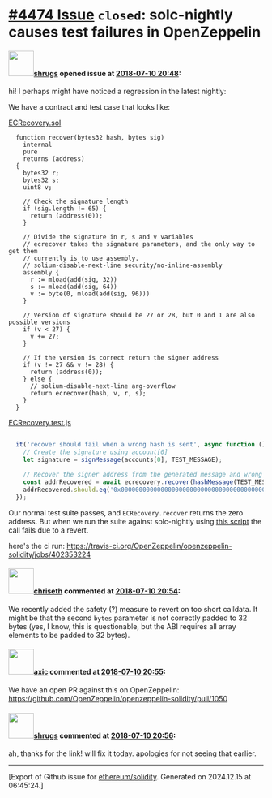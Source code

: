 # [\#4474 Issue](https://github.com/ethereum/solidity/issues/4474) `closed`: solc-nightly causes test failures in OpenZeppelin

#### <img src="https://avatars.githubusercontent.com/u/1535001?u=004961fcd0b0b7bc4baf81b62085506464eaed50&v=4" width="50">[shrugs](https://github.com/shrugs) opened issue at [2018-07-10 20:48](https://github.com/ethereum/solidity/issues/4474):

hi! I perhaps might have noticed a regression in the latest nightly:

We have a contract and test case that looks like:

[ECRecovery.sol](https://github.com/OpenZeppelin/openzeppelin-solidity/blob/fix%2Fweb3-async-%23999/contracts/ECRecovery.sol#L18)
```solidity
  function recover(bytes32 hash, bytes sig)
    internal
    pure
    returns (address)
  {
    bytes32 r;
    bytes32 s;
    uint8 v;

    // Check the signature length
    if (sig.length != 65) {
      return (address(0));
    }

    // Divide the signature in r, s and v variables
    // ecrecover takes the signature parameters, and the only way to get them
    // currently is to use assembly.
    // solium-disable-next-line security/no-inline-assembly
    assembly {
      r := mload(add(sig, 32))
      s := mload(add(sig, 64))
      v := byte(0, mload(add(sig, 96)))
    }

    // Version of signature should be 27 or 28, but 0 and 1 are also possible versions
    if (v < 27) {
      v += 27;
    }

    // If the version is correct return the signer address
    if (v != 27 && v != 28) {
      return (address(0));
    } else {
      // solium-disable-next-line arg-overflow
      return ecrecover(hash, v, r, s);
    }
  }
```

[ECRecovery.test.js](https://github.com/OpenZeppelin/openzeppelin-solidity/blob/fix%2Fweb3-async-%23999/test/library/ECRecovery.test.js#L65)
```js

  it('recover should fail when a wrong hash is sent', async function () {
    // Create the signature using account[0]
    let signature = signMessage(accounts[0], TEST_MESSAGE);

    // Recover the signer address from the generated message and wrong signature.
    const addrRecovered = await ecrecovery.recover(hashMessage(TEST_MESSAGE).substring(2), signature);
    addrRecovered.should.eq('0x0000000000000000000000000000000000000000');
  });
```

Our normal test suite passes, and `ECRecovery.recover` returns the zero address. But when we run the suite against solc-nightly using [this script](https://github.com/OpenZeppelin/openzeppelin-solidity/blob/fix%2Fweb3-async-%23999/scripts/test.sh#L57) the call fails due to a revert. 

here's the ci run: https://travis-ci.org/OpenZeppelin/openzeppelin-solidity/jobs/402353224

#### <img src="https://avatars.githubusercontent.com/u/9073706?v=4" width="50">[chriseth](https://github.com/chriseth) commented at [2018-07-10 20:54](https://github.com/ethereum/solidity/issues/4474#issuecomment-403962557):

We recently added the safety (?) measure to revert on too short calldata. It might be that the second `bytes` parameter is not correctly padded to 32 bytes (yes, I know, this is questionable, but the ABI requires all array elements to be padded to 32 bytes).

#### <img src="https://avatars.githubusercontent.com/u/20340?v=4" width="50">[axic](https://github.com/axic) commented at [2018-07-10 20:55](https://github.com/ethereum/solidity/issues/4474#issuecomment-403962793):

We have an open PR against this on OpenZeppelin: https://github.com/OpenZeppelin/openzeppelin-solidity/pull/1050

#### <img src="https://avatars.githubusercontent.com/u/1535001?u=004961fcd0b0b7bc4baf81b62085506464eaed50&v=4" width="50">[shrugs](https://github.com/shrugs) commented at [2018-07-10 20:56](https://github.com/ethereum/solidity/issues/4474#issuecomment-403963230):

ah, thanks for the link! will fix it today. apologies for not seeing that earlier.


-------------------------------------------------------------------------------



[Export of Github issue for [ethereum/solidity](https://github.com/ethereum/solidity). Generated on 2024.12.15 at 06:45:24.]
